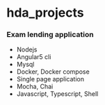 # hda_projects
### Exam lending application
* Nodejs
* Angular5 cli
* Mysql
* Docker, Docker compose
* Single page application
* Mocha, Chai
* Javascript, Typescript, Shell
